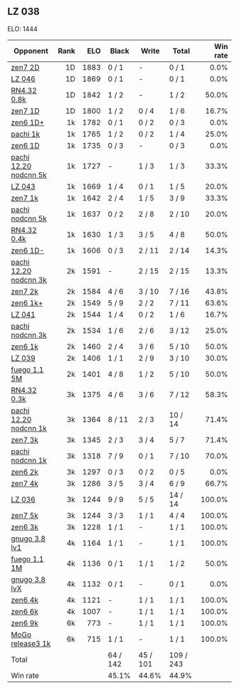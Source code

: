 ## LZ 038 ##

ELO: 1444

Opponent | Rank | ELO | Black | Write | Total | Win rate
---------|-----:|----:|-------|-------|-------|-------:
[zen7 2D](zen7%202D.md) | 1D | 1883 | 0 / 1 | - | 0 / 1 | 0.0%
[LZ 046](LZ%20046.md) | 1D | 1869 | 0 / 1 | - | 0 / 1 | 0.0%
[RN4.32 0.8k](RN4.32%200.8k.md) | 1D | 1842 | 1 / 2 | - | 1 / 2 | 50.0%
[zen7 1D](zen7%201D.md) | 1D | 1800 | 1 / 2 | 0 / 4 | 1 / 6 | 16.7%
[zen6 1D+](zen6%201D+.md) | 1k | 1782 | 0 / 1 | 0 / 2 | 0 / 3 | 0.0%
[pachi 1k](pachi%201k.md) | 1k | 1765 | 1 / 2 | 0 / 2 | 1 / 4 | 25.0%
[zen6 1D](zen6%201D.md) | 1k | 1735 | 0 / 3 | - | 0 / 3 | 0.0%
[pachi 12.20 nodcnn 5k](pachi%2012.20%20nodcnn%205k.md) | 1k | 1727 | - | 1 / 3 | 1 / 3 | 33.3%
[LZ 043](LZ%20043.md) | 1k | 1669 | 1 / 4 | 0 / 1 | 1 / 5 | 20.0%
[zen7 1k](zen7%201k.md) | 1k | 1642 | 2 / 4 | 1 / 5 | 3 / 9 | 33.3%
[pachi nodcnn 5k](pachi%20nodcnn%205k.md) | 1k | 1637 | 0 / 2 | 2 / 8 | 2 / 10 | 20.0%
[RN4.32 0.4k](RN4.32%200.4k.md) | 1k | 1630 | 1 / 3 | 3 / 5 | 4 / 8 | 50.0%
[zen6 1D-](zen6%201D-.md) | 1k | 1606 | 0 / 3 | 2 / 11 | 2 / 14 | 14.3%
[pachi 12.20 nodcnn 3k](pachi%2012.20%20nodcnn%203k.md) | 2k | 1591 | - | 2 / 15 | 2 / 15 | 13.3%
[zen7 2k](zen7%202k.md) | 2k | 1584 | 4 / 6 | 3 / 10 | 7 / 16 | 43.8%
[zen6 1k+](zen6%201k+.md) | 2k | 1549 | 5 / 9 | 2 / 2 | 7 / 11 | 63.6%
[LZ 041](LZ%20041.md) | 2k | 1544 | 1 / 4 | 0 / 2 | 1 / 6 | 16.7%
[pachi nodcnn 3k](pachi%20nodcnn%203k.md) | 2k | 1534 | 1 / 6 | 2 / 6 | 3 / 12 | 25.0%
[zen6 1k](zen6%201k.md) | 2k | 1460 | 2 / 4 | 3 / 6 | 5 / 10 | 50.0%
[LZ 039](LZ%20039.md) | 2k | 1406 | 1 / 1 | 2 / 9 | 3 / 10 | 30.0%
[fuego 1.1 5M](fuego%201.1%205M.md) | 2k | 1401 | 4 / 8 | 1 / 2 | 5 / 10 | 50.0%
[RN4.32 0.3k](RN4.32%200.3k.md) | 3k | 1375 | 4 / 6 | 3 / 6 | 7 / 12 | 58.3%
[pachi 12.20 nodcnn 1k](pachi%2012.20%20nodcnn%201k.md) | 3k | 1364 | 8 / 11 | 2 / 3 | 10 / 14 | 71.4%
[zen7 3k](zen7%203k.md) | 3k | 1345 | 2 / 3 | 3 / 4 | 5 / 7 | 71.4%
[pachi nodcnn 1k](pachi%20nodcnn%201k.md) | 3k | 1318 | 7 / 9 | 0 / 1 | 7 / 10 | 70.0%
[zen6 2k](zen6%202k.md) | 3k | 1297 | 0 / 3 | 0 / 2 | 0 / 5 | 0.0%
[zen7 4k](zen7%204k.md) | 3k | 1286 | 3 / 5 | 3 / 4 | 6 / 9 | 66.7%
[LZ 036](LZ%20036.md) | 3k | 1244 | 9 / 9 | 5 / 5 | 14 / 14 | 100.0%
[zen7 5k](zen7%205k.md) | 3k | 1244 | 3 / 3 | 1 / 1 | 4 / 4 | 100.0%
[zen6 3k](zen6%203k.md) | 3k | 1228 | 1 / 1 | - | 1 / 1 | 100.0%
[gnugo 3.8 lv1](gnugo%203.8%20lv1.md) | 4k | 1164 | 1 / 1 | - | 1 / 1 | 100.0%
[fuego 1.1 1M](fuego%201.1%201M.md) | 4k | 1136 | 0 / 1 | 1 / 1 | 1 / 2 | 50.0%
[gnugo 3.8 lvX](gnugo%203.8%20lvX.md) | 4k | 1132 | 0 / 1 | - | 0 / 1 | 0.0%
[zen6 4k](zen6%204k.md) | 4k | 1121 | - | 1 / 1 | 1 / 1 | 100.0%
[zen6 6k](zen6%206k.md) | 4k | 1007 | - | 1 / 1 | 1 / 1 | 100.0%
[zen6 9k](zen6%209k.md) | 6k | 773 | - | 1 / 1 | 1 / 1 | 100.0%
[MoGo release3 1k](MoGo%20release3%201k.md) | 6k | 715 | 1 / 1 | - | 1 / 1 | 100.0%
Total | | | 64 / 142 | 45 / 101 | 109 / 243 | 
Win rate| | | 45.1% | 44.6% | 44.9% | 
